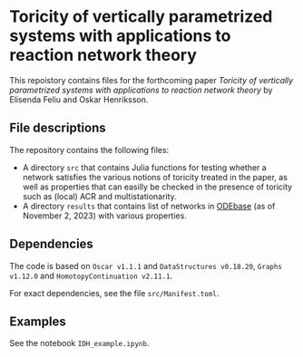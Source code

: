 # Toricity of vertically parametrized systems with applications to reaction network theory

This repoistory contains files for the forthcoming paper _Toricity of vertically parametrized systems with applications to reaction network theory_ by Elisenda Feliu and Oskar Henriksson.

## File descriptions
The repository contains the following files:
* A directory `src` that contains Julia functions for testing whether a network satisfies the various notions of toricity treated in the paper, as well as properties that can easilly be checked in the presence of toricity such as (local) ACR and multistationarity.
* A directory `results` that contains list of networks in [ODEbase](https://www.odebase.org/) (as of November 2, 2023) with various properties.


## Dependencies
The code is based on `Oscar v1.1.1` and `DataStructures v0.18.20`, `Graphs v1.12.0` and `HomotopyContinuation v2.11.1`. 

For exact dependencies, see the file `src/Manifest.toml`.

## Examples
See the notebook `IDH_example.ipynb`.
